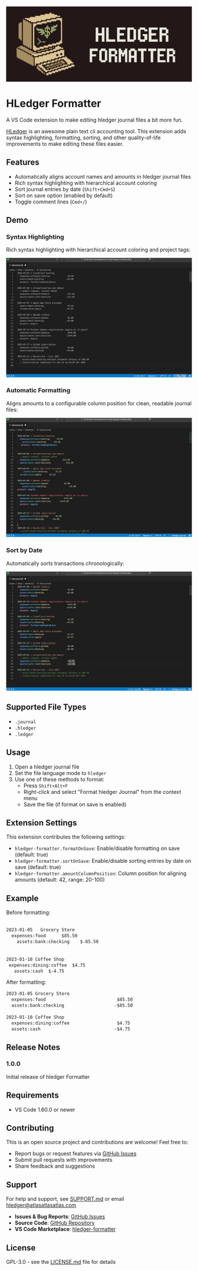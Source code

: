 ![HLedger Formatter Banner](images/banner.jpg)

# HLedger Formatter

A VS Code extension to make editing hledger journal files a bit more fun.

[HLedger](https://hledger.org/) is an awesome plain text cli accounting tool. This extension adds syntax highlighting, formatting, sorting, and other quality-of-life improvements to make editing these files easier.

## Features

- Automatically aligns account names and amounts in hledger journal files
- Rich syntax highlighting with hierarchical account coloring
- Sort journal entries by date (`Shift+Cmd+S`)
- Sort on save option (enabled by default)
- Toggle comment lines (`Cmd+/`)

## Demo

### Syntax Highlighting
Rich syntax highlighting with hierarchical account coloring and project tags:

![Syntax Demo](images/syntax-demo.gif)

### Automatic Formatting
Aligns amounts to a configurable column position for clean, readable journal files:

![Format Demo](images/format-demo.gif)

### Sort by Date
Automatically sorts transactions chronologically:

![Sort Demo](images/sort-demo.gif)

## Supported File Types

- `.journal`
- `.hledger`
- `.ledger`

## Usage

1. Open a hledger journal file
2. Set the file language mode to `hledger`
2. Use one of these methods to format:
   - Press `Shift+Alt+F`
   - Right-click and select "Format hledger Journal" from the context menu
   - Save the file (if format on save is enabled)

## Extension Settings

This extension contributes the following settings:

* `hledger-formatter.formatOnSave`: Enable/disable formatting on save (default: true)
* `hledger-formatter.sortOnSave`: Enable/disable sorting entries by date on save (default: true)
* `hledger-formatter.amountColumnPosition`: Column position for aligning amounts (default: 42, range: 20-100)

## Example

Before formatting:

```

2023-01-05   Grocery Store
  expenses:food      $85.50
    assets:bank:checking    $-85.50


2023-01-10 Coffee Shop
 expenses:dining:coffee  $4.75
   assets:cash  $-4.75
```

After formatting:

```
2023-01-05 Grocery Store
  expenses:food                           $85.50
  assets:bank:checking                   -$85.50

2023-01-10 Coffee Shop
  expenses:dining:coffee                  $4.75
  assets:cash                            -$4.75
```

## Release Notes

### 1.0.0

Initial release of hledger Formatter

## Requirements

- VS Code 1.60.0 or newer

## Contributing

This is an open source project and contributions are welcome! Feel free to:
- Report bugs or request features via [GitHub Issues](https://github.com/iiAtlas/hledger-formatter/issues)
- Submit pull requests with improvements
- Share feedback and suggestions

## Support

For help and support, see [SUPPORT.md](SUPPORT.md) or email hledger@atlasatlasatlas.com

- **Issues & Bug Reports**: [GitHub Issues](https://github.com/iiAtlas/hledger-formatter/issues)
- **Source Code**: [GitHub Repository](https://github.com/iiAtlas/hledger-formatter)
- **VS Code Marketplace**: [hledger-formatter](https://marketplace.visualstudio.com/items?itemName=iiAtlas.hledger-formatter)

## License

GPL-3.0 - see the [LICENSE.md](LICENSE.md) file for details
